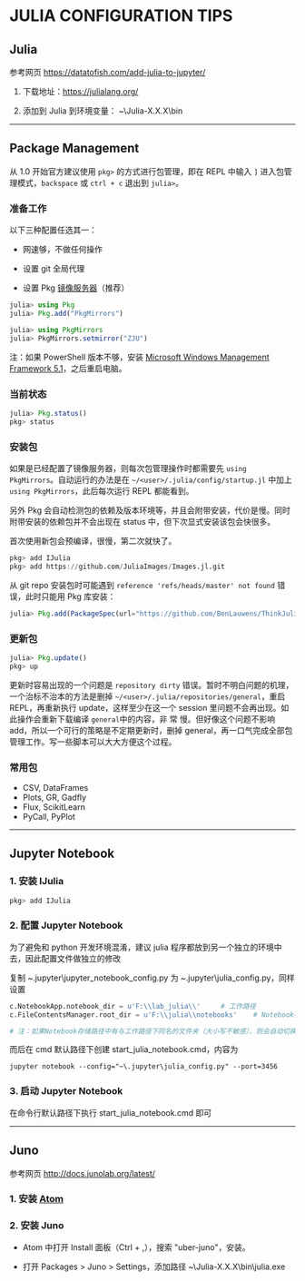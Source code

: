 JULIA CONFIGURATION TIPS
=============================



## Julia

参考网页 https://datatofish.com/add-julia-to-jupyter/

1. 下载地址：https://julialang.org/

2. 添加到 Julia 到环境变量： ~\Julia-X.X.X\bin

---



## Package Management

从 1.0 开始官方建议使用 `pkg>` 的方式进行包管理，即在 REPL 中输入 `]` 进入包管理模式，`backspace` 或 `ctrl + c` 退出到 `julia>`。

### 准备工作

以下三种配置任选其一：

- 网速够，不做任何操作

- 设置 git 全局代理

- 设置 Pkg [镜像服务器](https://blog.csdn.net/yijiaobani/article/details/100007879)（推荐）

```julia
julia> using Pkg
julia> Pkg.add("PkgMirrors")

julia> using PkgMirrors
julia> PkgMirrors.setmirror("ZJU")
```

注：如果 PowerShell 版本不够，安装 [Microsoft Windows Management Framework 5.1](https://www.microsoft.com/en-us/download/details.aspx?id=54616)，之后重启电脑。

### 当前状态

```julia
julia> Pkg.status()
pkg> status
```

### 安装包

如果是已经配置了镜像服务器，则每次包管理操作时都需要先 `using PkgMirrors`。自动运行的办法是在 `~/<user>/.julia/config/startup.jl` 中加上 `using PkgMirrors`，此后每次运行 REPL 都能看到。

另外 Pkg 会自动检测包的依赖及版本环境等，并且会附带安装，代价是慢。同时附带安装的依赖包并不会出现在 status 中，但下次显式安装该包会快很多。

首次使用新包会预编译，很慢，第二次就快了。

```julia
pkg> add IJulia
pkg> add https://github.com/JuliaImages/Images.jl.git
```

从 git repo 安装包时可能遇到 `reference 'refs/heads/master' not found` 错误，此时只能用 Pkg 库安装：

```julia
julia> Pkg.add(PackageSpec(url="https://github.com/BenLauwens/ThinkJulia.jl", rev="master"))
```

### 更新包

```julia
julia> Pkg.update()
pkg> up
```

更新时容易出现的一个问题是 `repository dirty` 错误。暂时不明白问题的机理，一个治标不治本的方法是删掉 `~/<user>/.julia/repositories/general`，重启 REPL，再重新执行 update，这样至少在这一个 session 里问题不会再出现。如此操作会重新下载编译 `general`中的内容，非 常 慢。但好像这个问题不影响 add，所以一个可行的策略是不定期更新时，删掉 general，再一口气完成全部包管理工作。写一些脚本可以大大方便这个过程。

### 常用包

- CSV, DataFrames
- Plots, GR, Gadfly
- Flux, ScikitLearn
- PyCall, PyPlot

---



## Jupyter Notebook

### 1. 安装 IJulia

```julia
pkg> add IJulia
```

### 2. 配置 Jupyter Notebook

为了避免和 python 开发环境混淆，建议 julia 程序都放到另一个独立的环境中去，因此配置文件做独立的修改

复制 ~\.jupyter\jupyter_notebook_config.py 为 ~\.jupyter\julia_config.py，同样设置

```python
c.NotebookApp.notebook_dir = u'F:\\lab_julia\\'     # 工作路径
c.FileContentsManager.root_dir = u'F:\\julia\\notebooks'    # Notebook存储路径

# 注：如果Notebook存储路径中有与工作路径下同名的文件夹（大小写不敏感），则会自动切换工作路径
```

而后在 cmd 默认路径下创建 start_julia_notebook.cmd，内容为

```shell
jupyter notebook --config="~\.jupyter\julia_config.py" --port=3456
```

### 3. 启动 Jupyter Notebook

在命令行默认路径下执行 start_julia_notebook.cmd 即可

---



## Juno

参考网页 http://docs.junolab.org/latest/

### 1. 安装 [Atom](https://atom.io/) 

### 2. 安装 Juno

- Atom 中打开 Install 面板（Ctrl + ,），搜索 "uber-juno"，安装。

- 打开 Packages > Juno > Settings，添加路径 ~\Julia-X.X.X\bin\julia.exe
